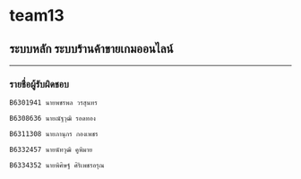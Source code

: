 # team13
## ระบบหลัก ระบบร้านค้าขายเกมออนไลน์

<hr/>

### รายชื่อผู้รับผิดชอบ
```
B6301941 นายพชรพล วรสุนทร
```
```
B6308636 นายณัฐวุฒิ รอดทอง
```
```
B6311308 นายภานุกร กองเพชร
```
```
B6332457 นายนัทวุฒิ คูพิมาย
```
```
B6334352 นายพิศิษฐ์ ศิริเพชรอรุณ
```